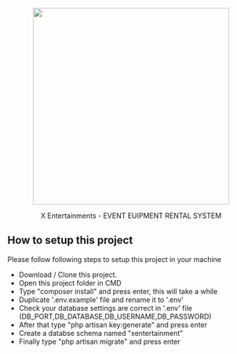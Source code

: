 <p align="center"><a href="https://laravel.com" target="_blank"><img src="https://raw.githubusercontent.com/laravel/art/master/logo-lockup/5%20SVG/2%20CMYK/1%20Full%20Color/laravel-logolockup-cmyk-red.svg" width="400"></a></p>

<p align="center">
X Entertainments - EVENT EUIPMENT RENTAL SYSTEM
</p>

## How to setup this project

Please follow following steps to setup this project in your machine

- Download / Clone this project.
- Open this project folder in CMD
- Type "composer install" and press enter, this will take a while
- Duplicate '.env.example' file and rename it to '.env'
- Check your database settings are correct in '.env' file (DB_PORT,DB_DATABASE,DB_USERNAME,DB_PASSWORD)
- After that type "php artisan key:generate" and press enter
- Create a databse schema named "xentertainment"
- Finally type "php artisan migrate" and press enter



